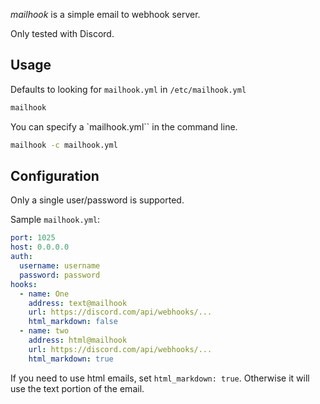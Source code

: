 *mailhook* is a simple email to webhook server.

Only tested with Discord.

## Usage

Defaults to looking for `mailhook.yml` in `/etc/mailhook.yml`

```bash
mailhook
```

You can specify a `mailhook.yml`` in the command line.
```bash
mailhook -c mailhook.yml
```

## Configuration

Only a single user/password is supported.

Sample `mailhook.yml`:

```yaml
port: 1025
host: 0.0.0.0
auth:
  username: username
  password: password
hooks:
  - name: One
    address: text@mailhook
    url: https://discord.com/api/webhooks/...
    html_markdown: false
  - name: two
    address: html@mailhook
    url: https://discord.com/api/webhooks/...
    html_markdown: true
```

If you need to use html emails, set `html_markdown: true`. Otherwise it will use the text portion of the email.